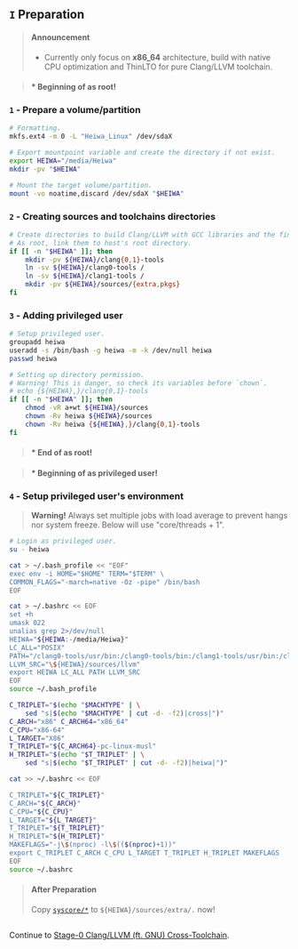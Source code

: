 ## `I` Preparation

> #### Announcement
> * Currently only focus on **x86_64** architecture, build with native CPU optimization and ThinLTO for pure Clang/LLVM toolchain.  

> #### * Beginning of as root!
### `1` - Prepare a volume/partition
```bash
# Formatting.
mkfs.ext4 -m 0 -L "Heiwa_Linux" /dev/sdaX

# Export mountpoint variable and create the directory if not exist.
export HEIWA="/media/Heiwa"
mkdir -pv "$HEIWA"

# Mount the target volume/partition.
mount -vo noatime,discard /dev/sdaX "$HEIWA"
```

### `2` - Creating sources and toolchains directories
```bash
# Create directories to build Clang/LLVM with GCC libraries and the final toolchain without GCC libraries.
# As root, link them to host's root directory.
if [[ -n "$HEIWA" ]]; then
    mkdir -pv ${HEIWA}/clang{0,1}-tools
    ln -sv ${HEIWA}/clang0-tools /
    ln -sv ${HEIWA}/clang1-tools /
    mkdir -pv ${HEIWA}/sources/{extra,pkgs}
fi
```

### `3` - Adding privileged user
```bash
# Setup privileged user.
groupadd heiwa
useradd -s /bin/bash -g heiwa -m -k /dev/null heiwa
passwd heiwa
```
```bash
# Setting up directory permission.
# Warning! This is danger, so check its variables before `chown`.
# echo {${HEIWA},}/clang{0,1}-tools
if [[ -n "$HEIWA" ]]; then
    chmod -vR a+wt ${HEIWA}/sources
    chown -Rv heiwa ${HEIWA}/sources
    chown -Rv heiwa {${HEIWA},}/clang{0,1}-tools
fi
```
> #### * End of as root!

> #### * Beginning of as privileged user!
### `4` - Setup privileged user's environment
> **Warning!** Always set multiple jobs with load average to prevent hangs nor system freeze. Below will use "core/threads + 1".
```bash
# Login as privileged user.
su - heiwa

cat > ~/.bash_profile << "EOF"
exec env -i HOME="$HOME" TERM="$TERM" \
COMMON_FLAGS="-march=native -Oz -pipe" /bin/bash
EOF

cat > ~/.bashrc << EOF
set +h
umask 022
unalias grep 2>/dev/null
HEIWA="${HEIWA:-/media/Heiwa}"
LC_ALL="POSIX"
PATH="/clang0-tools/usr/bin:/clang0-tools/bin:/clang1-tools/usr/bin:/clang1-tools/bin:/usr/bin:/bin"
LLVM_SRC="\${HEIWA}/sources/llvm"
export HEIWA LC_ALL PATH LLVM_SRC
EOF
source ~/.bash_profile

C_TRIPLET="$(echo "$MACHTYPE" | \
    sed "s|$(echo "$MACHTYPE" | cut -d- -f2)|cross|")"
C_ARCH="x86" C_ARCH64="x86_64"
C_CPU="x86-64"
L_TARGET="X86"
T_TRIPLET="${C_ARCH64}-pc-linux-musl"
H_TRIPLET="$(echo "$T_TRIPLET" | \
    sed "s|$(echo "$T_TRIPLET" | cut -d- -f2)|heiwa|")"

cat >> ~/.bashrc << EOF

C_TRIPLET="${C_TRIPLET}"
C_ARCH="${C_ARCH}"
C_CPU="${C_CPU}"
L_TARGET="${L_TARGET}"
T_TRIPLET="${T_TRIPLET}"
H_TRIPLET="${H_TRIPLET}"
MAKEFLAGS="-j\$(nproc) -l\$(($(nproc)+1))"
export C_TRIPLET C_ARCH C_CPU L_TARGET T_TRIPLET H_TRIPLET MAKEFLAGS
EOF
source ~/.bashrc
```

> #### After Preparation
> Copy [`syscore/*`](./../../syscore/) to `${HEIWA}/sources/extra/.` now!

<h2></h2>

Continue to [Stage-0 Clang/LLVM (ft. GNU) Cross-Toolchain](./2-Stage0_Clang_LLVM.md).
